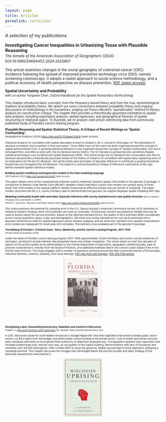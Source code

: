 ```yaml
---
layout: page
title: Articles
permalink: /articles/
---
```


<em>A selection of my publications</em>
<br/>

<b style="color:Charcoal;">Investigating Cancer Inequalities in Urbanizing Texas with Plausible Reasoning</b> <br/>
<small> <em> The Annals of the American Association of Geographers </em> (2024) DOI:10.1080/24694452.2024.2425807
<br/>

This article examines changes in the social geography of colorectal cancer (CRC) incidence following the spread of improved preventive technology circa 2003, namely screening colonoscopy. It adopts a realist approach to social science methodology, and a political-economy of health perspective on disease prevention. <a href="https://doi.org/10.31235/osf.io/27xyn">PDF (open access)</a>


<b style="color:Charcoal;">Spatial Uncertainty and Probability</b> <br/>
<small>with co-author Yongwan Chun. <em> Oxford Handbook for the Spatial Humanities </em> (forthcoming)
<br/>

This chapter introduces basic concepts from the frequency-based theory and from the rival, epistemological tradition of probability theory. We sketch out some connections between probability theory and ongoing discussions of methodology in the humanities, singling out Franco Moretti’s 'operationalist' method of literary analysis for constructive critique. The chapter then provides a theoretically-grounded orientation to spatial data analysis, including exploratory analysis, spatial regression, and geographical theories of spatial structuring or relational space. To illustrate, we re-analyze state prison sentencing data from a previously published study of Florida’s convict leasing program. 

<b style="color:Charcoal;">Plausible Reasoning and Spatial-Statistical Theory: A Critique of Recent Writings on 'Spatial Confounding'.</b><br/>
<small><i> Geographical Analysis </i> (2024) <a href="https://doi.org/10.1111/gean.12408"> https://doi.org/10.1111/gean.12408 </a> (open access)

Statistical research on correlation with spatial data dates at least to Student's (W. S. Gosset's) 1914 paper on “the elimination of spurious correlation due to position in time and space.” Since 1968, much of this work has been organized around the concept of spatial autocorrelation (SA). A growing statistical literature is now organized around the concept of “spatial confounding” (SC) but is estranged from, and often at odds with, the SA literature and its history. The SC literature is producing new, sometimes flawed, statistical techniques such as Restricted Spatial Regression (RSR). This article brings the SC literature into conversation with the SA literature and provides a theoretically grounded review of the history of research on correlation with spatial data, explaining some of its implications for the the SC literature. The article builds upon principles of plausible inference to synthesize a guiding theoretical thread that runs throughout the SA literature. This leads to a concise theoretical critique of RSR and a clarification of the logic behind standard spatial-statistical models.

<b style="color:Charcoal;">Building spatial conditional autoregressive models in the Stan modeling language</b>
<br/>
<small><em>OSF Preprints</em> (2021)  <https://osf.io/preprints/3ey65> (open access)</small>
<br/>

This paper details some of the computational methods used to implement (proper) spatial CAR models in the geostan R package. A comparison of Markov chain Monte Carlo (MCMC) samplers shows that these custom Stan models can sample about 10 times faster than CAR models in the popular platform Nimble (measured as effective sample size per minute of sampling). The paper models censored mid-life U.S. county mortality rates to demonstrate how geostan can support Bayesian spatial modeling with Stan.

<b style="color:Charcoal;">Modeling community health with areal data: Bayesian inference with survey standard errors and spatial structure</b>
<small>with co-authors Yongwan Chun and Daniel A. Griffith. <br/> <em> Internt'l J. of Environ. Research and Public Health</em> (2021)  <https://doi.org/10.3390/ijerph18136856> (open access)</small>
<br/>

This study examines the potential for sampling error in the U.S. Census Bureau's American Community Survey (ACS) estimates to influence research findings when ACS estimates are used as covariates. Of particular concern are predictive models that may be used to assess needs for service provision. Based on the reported standard errors, the quality of ACS estimates differ considerably across survey questions, place, scale, and demographics. We show how survey standard errors can be incorporated into a Bayesian hierarchical model for spatial regression and/or disease mapping, and we show why standard (non-spatial) measurement error models are inadequate for small-area ACS estimates. The method is now available part of the geostan R package.


<b style="color:Charcoal;">The Making of Florida's 'Criminal Class': Race, Modernity, and the Convict Leasing Program, 1877-1919</b>
<br/>
<small><i> Florida Historical Quarterly </i> (2019)</small>
<br/>

Under the State of Florida’s convict leasing program (1877-1919) approximately 14,000 Floridians and visitors served sentences of hard labor, working for private interests like phosphate mines and lumber companies. This article draws on over four decades of reports on the prison system by its administrators in the Florida Department of Agriculture, geographic sentencing data, data on prisoner characteristics, minutes from the Board of Pardons, and additional materials held in the Convict Lease Subject Files in the Florida State Archives. The study engages with a number of questions revolving around the inter-connected themes of forced labor, industrial interests, violence, disability, and racial ideology. <a href="https://osf.io/preprints/osf/2wj7s">PDF (pre-print with images)</a>; <a href="https://stars.library.ucf.edu/fhq/vol97/iss4/">PDF (the *FHQ* article)</a>
<center>
<img src="/assets/FHQ-cover-photo.jpg" alt="Florida Historical Quarterly cover" style="width:25%">
</center>
<br/>

<b style="color:Charcoal;">Disciplining Labor, Dismantling Democracy: Rebellion and Control in Wisconsin</b>
<br/>
<small>Chapter 1 in <i><a href="https://monthlyreview.org/product/wisconsin_uprising/#prettyPhoto[product-gallery]/0/">Wisconsin Uprising: Labor Fights Back</a></i> (Ed. Michael Yates), Monthly Review Press 2012</small>
<br/>

In 2011, Wisconsin Governor Scott Walker introduced a 'Budget Repair Bill' and other legislation that aimed to break public sector unions, cut $4.2 billion from the budget, and divert public school funding to the private sector. Cuts to health and human services were combined with limits on local government autonomy to determine employee pay. The legislation sparked mass opposition that included student walk-outs, teacher sick-outs, an occupation of the capitol building, demonstrations with tens of thousands and ultimately over 100,000 participants. After a failed effort to recall the governor, Walker passed right to work legislation, betraying a campaign promise. This chapter discusses the struggle over the Budget Repair Bill and the broader anti-labor strategy of the billionaire-backed think tanks behind it. 

<center>
<img src="/assets/WI_Uprising_cover.jpg" alt="Wisconsin Uprising book jacket cover" style="width:25%">
</center>